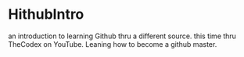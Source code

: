 # HithubIntro
an introduction to learning Github thru a different source. this time thru TheCodex on YouTube. Leaning how to become a github master.
